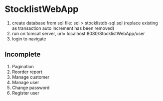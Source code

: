 # StocklistWebApp
1. create database from sql file: sql > stocklistdb-sql.sql 
(replace existing as transaction auto increment has been removed)
2. run on tomcat server, url= localhost:8080/StocklistWebApp/user
3. login to navigate

## Incomplete
1. Pagination
2. Reorder report
3. Manage customer
4. Manage user
5. Change password
6. Register user
